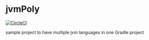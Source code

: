 # jvmPoly 

[![CircleCI](https://circleci.com/gh/khangharoth/jvmPoly.svg?style=svg)](https://circleci.com/gh/khangharoth/jvmPoly)

sample project to have multiple jvm languages in one Gradle project 

